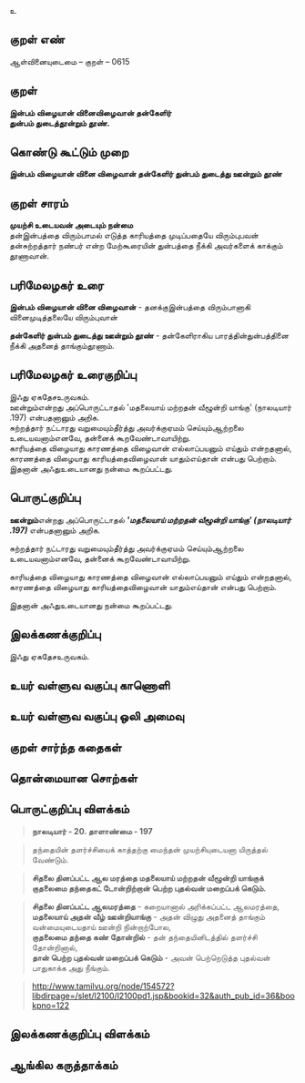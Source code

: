 உ

## குறள் எண் 

ஆள்வினையுடைமை   – குறள் – 0615  

## குறள் 

**இன்பம் விழையான் வினைவிழைவான் தன்கேளிர்  
துன்பம் துடைத்தூன்றும் தூண்.**  

## கொண்டு கூட்டும் முறை

**இன்பம் விழையான் வினை விழைவான் தன்கேளிர் துன்பம் துடைத்து ஊன்றும் தூண்**

## குறள் சாரம் 

**முயற்சி உடையவன் அடையும் நன்மை**  
தன்இன்பத்தை விரும்பாமல் எடுத்த காரியத்தை முடிப்பதையே விரும்புபவன் தன்சுற்றத்தார் நண்பர் என்ற மேற்கூரையின் துன்பத்தை நீக்கி அவர்களைக் காக்கும் தூணாவான்.  

## பரிமேலழகர் உரை

**இன்பம் விழையான் வினை விழைவான்** - தனக்குஇன்பத்தை விரும்பானாகி வினைமுடித்தலையே விரும்புவான்  

**தன்கேளிர் துன்பம் துடைத்து ஊன்றும் தூண்** - தன்கேளிராகிய பாரத்தின்துன்பத்தினை நீக்கி அதனைத் தாங்கும்தூணாம். 

## பரிமேலழகர் உரைகுறிப்பு   

இஃது ஏகதேசஉருவகம்.  
ஊன்றும்என்றது அப்பொருட்டாதல் 'மதலையாய் மற்றதன் வீழூன்றி யாங்கு' (நாலடியார் .197) என்பதனானும் அறிக.  
சுற்றத்தார் நட்டாரது வறுமையும்தீர்த்து அவர்க்குஏமம் செய்யும்ஆற்றலை உடையவனாம்எனவே, தன்னைக் கூறவேண்டாவாயிற்று.  
காரியத்தை விழையாது காரணத்தை விழைவான் எல்லாப்பயனும் எய்தும் என்றதனால், காரணத்தை விழையாது காரியத்தைவிழைவான் யாதும்எய்தான் என்பது பெற்றாம்.  
இதனான் அஃதுஉடையானது நன்மை கூறப்பட்டது.    

## பொருட்குறிப்பு 

**ஊன்றும்**என்றது அப்பொருட்டாதல் _**'மதலையாய் மற்றதன் வீழூன்றி யாங்கு' (நாலடியார் .197)**_ என்பதனானும் அறிக.

சுற்றத்தார் நட்டாரது வறுமையும்தீர்த்து அவர்க்குஏமம் செய்யும்ஆற்றலை உடையவனாம்எனவே, தன்னைக் கூறவேண்டாவாயிற்று. 

காரியத்தை விழையாது காரணத்தை விழைவான் எல்லாப்பயனும் எய்தும் என்றதனால்,  
காரணத்தை விழையாது காரியத்தைவிழைவான் யாதும்எய்தான் என்பது பெற்றாம்.    

இதனான் அஃதுஉடையானது நன்மை கூறப்பட்டது.     

## இலக்கணக்குறிப்பு  

இஃது ஏகதேசஉருவகம்.    

## உயர் வள்ளுவ வகுப்பு காணொளி


## உயர் வள்ளுவ வகுப்பு ஒலி அமைவு 

 
## குறள் சார்ந்த கதைகள் 


## தொன்மையான சொற்கள்


## பொருட்குறிப்பு விளக்கம்

>**நாலடியார் - 20. தாளாண்மை - 197**    

>தந்தையின் தளர்ச்சியைக் காத்தற்கு மைந்தன் முயற்சியுடையனா யிருத்தல் வேண்டும்.  


>**சிதலை தினப்பட்ட ஆல மரத்தை
மதலையாய் மற்றதன் வீழூன்றி யாங்குக்
குதலைமை தந்தைகட் டோன்றிற்றான் பெற்ற
புதல்வன் மறைப்பக் கெடும்.**  

>**சிதலை தினப்பட்ட ஆலமரத்தை** - கறையானால் அரிக்கப்பட்ட ஆலமரத்தை,  
>**மதலையாய் அதன் வீழ் ஊன்றியாங்கு** - அதன் விழுது அதனைத் தாங்கும் வன்மையுடையதாய் ஊன்றி நின்றாற்போல,  
>**குதலைமை தந்தை கண் தோன்றில்** - தன் தந்தையினிடத்தில் தளர்ச்சி தோன்றினால்,  
>**தான் பெற்ற புதல்வன் மறைப்பக் கெடும்** - அவன் பெற்றெடுத்த புதல்வன் பாதுகாக்க அது நீங்கும்.  

>http://www.tamilvu.org/node/154572?libdirpage=/slet/l2100/l2100pd1.jsp&bookid=32&auth_pub_id=36&bookpno=122  

## இலக்கணக்குறிப்பு விளக்கம்


## ஆங்கில கருத்தாக்கம் 


